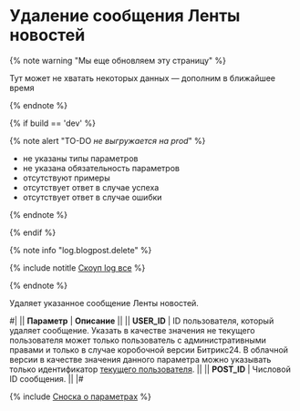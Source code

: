 # Удаление сообщения Ленты новостей

{% note warning "Мы еще обновляем эту страницу" %}

Тут может не хватать некоторых данных — дополним в ближайшее время

{% endnote %}

{% if build == 'dev' %}

{% note alert "TO-DO _не выгружается на prod_" %}

- не указаны типы параметров
- не указана обязательность параметров
- отсутствуют примеры
- отсутствует ответ в случае успеха
- отсутствует ответ в случае ошибки

{% endnote %}

{% endif %}

{% note info "log.blogpost.delete" %}

{% include notitle [Скоуп log все](./_includes/scope-log-all.md) %}

{% endnote %}

Удаляет указанное сообщение Ленты новостей.

#|
|| **Параметр** | **Описание** ||
|| **USER_ID** | ID пользователя, который удаляет сообщение. Указать в качестве значения не текущего пользователя может только пользователь с административными правами и только в случае коробочной версии Битрикс24. В облачной версии в качестве значения данного параметра можно указывать только идентификатор [текущего пользователя](../how-to-call-rest-api/authorization.md#понятие-текущего-пользователя).  ||
|| **POST_ID** | Числовой ID сообщения. ||
|#

{% include [Сноска о параметрах](../../_includes/required.md) %}